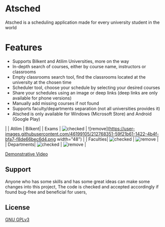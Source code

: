 # Atsched

Atsched is a scheduling application made for every university student in the world

# Features

- Supports Bilkent and Atilim Universities, more on the way
- In-depth search of courses, either by course name, instructors or classrooms
- Empty classrooms search tool, find the classrooms located at the university at the chosen time
- Scheduler tool, choose your schedule by selecting your desired courses
- Share your schedules using an image or deep links (deep links are only available for phone versions)
- Manually add missing courses if not found
- Supports faculty/departments separation (not all universities provides it)
- Atsched is only available for Windows (Microsoft Store) and Android (Google Play)

|        | Atilim | Bilkent|
| Exams  | ![checked](https://user-images.githubusercontent.com/46199105/212768267-fde7d996-35a2-41aa-b083-de2352bc972f.png) | ![remove](https://user-images.githubusercontent.com/46199105/212768351-59f21b61-1422-4b4f-bfa7-f8de66bec6d4.png width="48") |
| Faculties| ![checked](https://user-images.githubusercontent.com/46199105/212768267-fde7d996-35a2-41aa-b083-de2352bc972f.png) | ![remove](https://user-images.githubusercontent.com/46199105/212768351-59f21b61-1422-4b4f-bfa7-f8de66bec6d4.png) |
| Departments| ![checked](https://user-images.githubusercontent.com/46199105/212768267-fde7d996-35a2-41aa-b083-de2352bc972f.png) | ![remove](https://user-images.githubusercontent.com/46199105/212768351-59f21b61-1422-4b4f-bfa7-f8de66bec6d4.png) |

[Demonstrative Video](https://www.youtube.com/watch?v=LldHI16tvtY)

## Support

Anyone who has some skills and has some great ideas can make some changes into this project,
The code is checked and accepted accordingly if found bug-free and beneficial for users,

## License

[GNU GPLv3](LICENSE)
